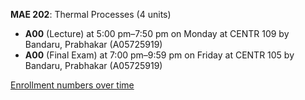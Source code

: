 **MAE 202**: Thermal Processes (4 units)

- **A00** (Lecture) at 5:00 pm–7:50 pm on Monday at CENTR 109 by Bandaru, Prabhakar (A05725919)
- **A00** (Final Exam) at 7:00 pm–9:59 pm on Friday at CENTR 105 by Bandaru, Prabhakar (A05725919)

[Enrollment numbers over time](./MAE202.tsv)
